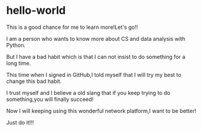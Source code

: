 # hello-world
This is a good chance for me to learn more!Let's go!!

I am a person who wants to know more about CS and data analysis with Python.

But I have a bad habit which is that I can not insist to do something for a long time.

This time when I signed in GitHub,I told myself that I will try my best to change this bad habit.

I trust myself and I believe a old slang that if you keep trying to do something,you will finally succeed!

Now I will keeping using this wonderful network platform,I want to be better!

Just do it!!!



